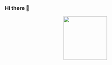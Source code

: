 ### Hi there 👋
<div align="center"> <img height="137px" src="https://github-readme-stats.vercel.app/api?username=voile-source&hide_title=true&hide_border=true&show_icons=true&line_height=21" /> </div>

<!--
**voile-source/voile-source** is a ✨ _special_ ✨ repository because its `README.md` (this file) appears on your GitHub profile.

Here are some ideas to get you started:

- 🔭 I’m currently working on ...
- 🌱 I’m currently learning ...
- 👯 I’m looking to collaborate on ...
- 🤔 I’m looking for help with ...
- 💬 Ask me about ...
- 📫 How to reach me: ...
- 😄 Pronouns: ...
- ⚡ Fun fact: ...
-->
